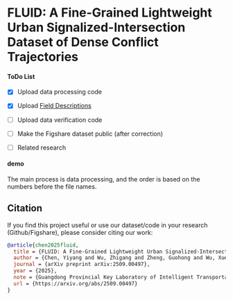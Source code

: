 # FLUID: A Fine-Grained Lightweight Urban Signalized-Intersection Dataset of Dense Conflict Trajectories

#### ToDo List

- [x] Upload data processing code

- [x] Upload [Field Descriptions](./docs/field_descriptions.md)

- [ ] Upload data verification code

- [ ] Make the Figshare dataset public (after correction)

- [ ] Related research

#### demo

The main process is data processing, and the order is based on the numbers before the file names.

## Citation

If you find this project useful or use our dataset/code in your research (Github/Figshare), please consider citing our work:

```bibtex
@article{chen2025fluid,
  title = {FLUID: A Fine-Grained Lightweight Urban Signalized-Intersection Dataset of Dense Conflict Trajectories},
  author = {Chen, Yiyang and Wu, Zhigang and Zheng, Guohong and Wu, Xuesong and Xu, Liwen and Tang, Haoyuan and He, Zhaocheng and Zeng, Haipeng},
  journal = {arXiv preprint arXiv:2509.00497},
  year = {2025},
  note = {Guangdong Provincial Key Laboratory of Intelligent Transportation Systems, Sun Yat-sen University},
  url = {https://arxiv.org/abs/2509.00497}
}
```
